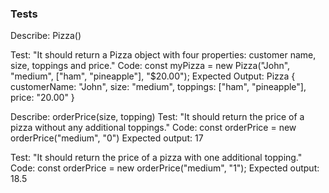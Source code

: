 ### Tests

Describe: Pizza()

Test: "It should return a Pizza object with four properties: customer name, size, toppings and price."
Code: const myPizza = new Pizza("John", "medium", ["ham", "pineapple"], "$20.00");
Expected Output: Pizza { customerName: "John", size: "medium", toppings: ["ham", "pineapple"], price: "20.00" }

Describe: orderPrice(size, topping)
Test: "It should return the price of a pizza without any additional toppings."
Code: const orderPrice = new orderPrice("medium", "0")
Expected output: 17

Test: "It should return the price of a pizza with one additional topping."
Code: const orderPrice = new orderPrice("medium", "1");
Expected output: 18.5